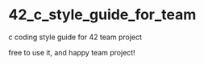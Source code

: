 # 42_c_style_guide_for_team
c coding style guide for 42 team project

free to use it, and happy team project!
